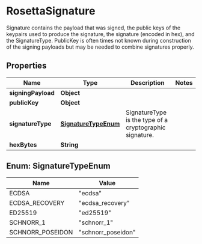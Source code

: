 

# RosettaSignature

Signature contains the payload that was signed, the public keys of the keypairs used to produce the signature, the signature (encoded in hex), and the SignatureType. PublicKey is often times not known during construction of the signing payloads but may be needed to combine signatures properly.

## Properties

Name | Type | Description | Notes
------------ | ------------- | ------------- | -------------
**signingPayload** | **Object** |  | 
**publicKey** | **Object** |  | 
**signatureType** | [**SignatureTypeEnum**](#SignatureTypeEnum) | SignatureType is the type of a cryptographic signature. | 
**hexBytes** | **String** |  | 



## Enum: SignatureTypeEnum

Name | Value
---- | -----
ECDSA | &quot;ecdsa&quot;
ECDSA_RECOVERY | &quot;ecdsa_recovery&quot;
ED25519 | &quot;ed25519&quot;
SCHNORR_1 | &quot;schnorr_1&quot;
SCHNORR_POSEIDON | &quot;schnorr_poseidon&quot;



